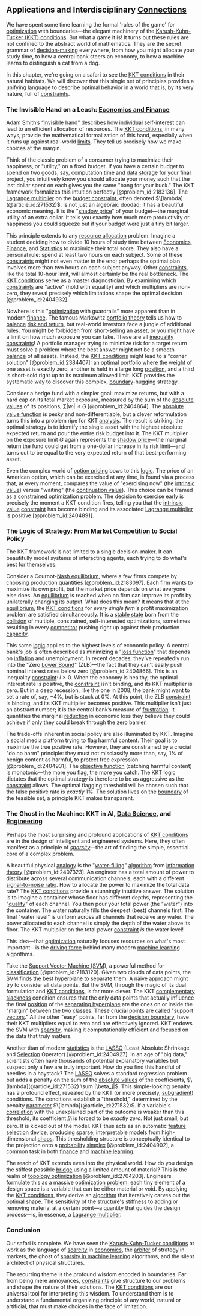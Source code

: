 ## Applications and Interdisciplinary [Connections](@article_id:193345)

We have spent some time learning the formal 'rules of the game' for [optimization](@article_id:139309) with boundaries—the elegant machinery of the [Karush-Kuhn-Tucker (KKT) conditions](@article_id:175997). But what a game it is! It turns out these rules are not confined to the abstract world of mathematics. They are the secret grammar of [decision-making](@article_id:137659) everywhere, from how you might allocate your study time, to how a central bank steers an economy, to how a machine learns to distinguish a cat from a dog.

In this chapter, we're going on a safari to see the [KKT conditions](@article_id:144113) in their natural habitats. We will discover that this single set of principles provides a unifying language to describe optimal behavior in a world that is, by its very nature, full of [constraints](@article_id:149214).

### The Invisible Hand on a Leash: [Economics and Finance](@article_id:139616)

Adam Smith’s “invisible hand” describes how individual self-interest can lead to an efficient allocation of resources. The [KKT conditions](@article_id:144113), in many ways, provide the mathematical formalization of this hand, especially when it runs up against real-world [limits](@article_id:140450). They tell us precisely how we make choices at the margin.

Think of the classic problem of a consumer trying to maximize their happiness, or "utility," on a fixed budget. If you have a certain budget to spend on two goods, say, computation time and [data storage](@article_id:141165) for your final project, you intuitively know you should allocate your money such that the last dollar spent on each gives you the same "bang for your buck." The KKT framework formalizes this intuition perfectly [@problem_id:2183136]. The [Lagrange multiplier](@article_id:144069) on the [budget constraint](@article_id:146456), often denoted $\[lambda](@article_id:271532)$, is not just an algebraic doodad; it has a beautiful economic meaning. It is the "[shadow price](@article_id:136543)" of your budget—the marginal utility of an extra dollar. It tells you exactly how much more productivity or happiness you could squeeze out if your budget were just a tiny bit larger.

This principle extends to any [resource allocation](@article_id:267654) problem. Imagine a student deciding how to divide 10 hours of study time between [Economics](@article_id:271560), [Finance](@article_id:144433), and [Statistics](@article_id:260282) to maximize their total score. They also have a personal rule: spend at least two hours on each subject. Some of these [constraints](@article_id:149214) might not even matter in the end; perhaps the optimal plan involves more than two hours on each subject anyway. Other [constraints](@article_id:149214), like the total 10-hour limit, will almost certainly be the real bottleneck. The [KKT conditions](@article_id:144113) serve as a master diagnostician. By examining which [constraints](@article_id:149214) are "active" (hold with equality) and which multipliers are non-zero, they reveal precisely which limitations shape the optimal decision [@problem_id:2404932].

Nowhere is this "[optimization](@article_id:139309) with guardrails" more apparent than in modern [finance](@article_id:144433). The famous Markowitz [portfolio theory](@article_id:136978) tells us how to [balance](@article_id:169031) [risk and return](@article_id:138901), but real-world investors face a jungle of additional rules. You might be forbidden from short-selling an asset, or you might have a limit on how much exposure you can take. These are all [inequality constraints](@article_id:175590)! A portfolio manager trying to minimize risk for a target return must solve a problem where the best answer might not be a smooth [balance](@article_id:169031) of all assets. Instead, the [KKT conditions](@article_id:144113) might lead to a "corner solution" [@problem_id:2384407]: an optimal portfolio where the weight of one asset is exactly zero, another is held in a large long [position](@article_id:167295), and a third is short-sold right up to its maximum allowed limit. KKT provides the systematic way to discover this complex, [boundary](@article_id:158527)-hugging strategy.

Consider a hedge fund with a simpler goal: maximize returns, but with a hard cap on its total market exposure, measured by the sum of the [absolute values](@article_id:196969) of its positions, $\sum |w_i| \le G$ [@problem_id:2404864]. The [absolute value function](@article_id:160112) is pesky and non-differentiable, but a clever reformulation turns this into a problem ripe for KKT [analysis](@article_id:157812). The result is striking: the optimal strategy is to identify the single asset with the highest absolute expected return and pour the entire risk budget into it. The KKT multiplier on the exposure limit $G$ again represents the [shadow price](@article_id:136543)—the marginal return the fund could get from a one-dollar increase in its risk limit—and turns out to be equal to the very expected return of that best-performing asset.

Even the complex world of [option pricing](@article_id:139486) bows to this [logic](@article_id:266330). The price of an American option, which can be exercised at any time, is found via a process that, at every moment, compares the value of "exercising now" (the [intrinsic value](@article_id:202939)) versus "waiting" (the [continuation value](@article_id:140275)). This choice can be framed as a [constrained optimization](@article_id:144770) problem. The decision to exercise early is precisely the moment a KKT condition fires, telling you that the [intrinsic value](@article_id:202939) [constraint](@article_id:203363) has become binding and its associated [Lagrange multiplier](@article_id:144069) is positive [@problem_id:2404891].

### The [Logic](@article_id:266330) of Strategy: From Market [Competition](@article_id:145031) to Social Policy

The KKT framework is not limited to a single decision-maker. It can beautifully model systems of interacting agents, each trying to do what's best for themselves.

Consider a Cournot-[Nash equilibrium](@article_id:137378), where a few firms compete by choosing production quantities [@problem_id:2183097]. Each firm wants to maximize its own profit, but the market price depends on what everyone else does. An [equilibrium](@article_id:144554) is reached when no firm can improve its profit by unilaterally changing its output. What does this mean? It means that at the [equilibrium](@article_id:144554), the [KKT conditions](@article_id:144113) for *every single firm's* profit maximization problem are satisfied simultaneously. It is a [stable state](@article_id:176509) born from the [collision](@article_id:178033) of multiple, constrained, self-interested optimizations, sometimes resulting in every [competitor](@article_id:183283) pushing right up against their production [capacity](@article_id:268736).

This same [logic](@article_id:266330) applies to the highest levels of economic policy. A central bank's job is often described as minimizing a "[loss function](@article_id:136290)" that depends on [inflation](@article_id:160710) and unemployment. In recent decades, they've repeatedly run into the "Zero [Lower Bound](@article_id:159053)" (ZLB)—the fact that they can't easily push nominal interest rates below zero [@problem_id:2404866]. This is an inequality [constraint](@article_id:203363): $i \ge 0$. When the economy is healthy, the optimal interest rate is positive, the [constraint](@article_id:203363) isn't binding, and its KKT multiplier is zero. But in a deep recession, like the one in 2008, the bank might want to set a rate of, say, $-4\%$, but is stuck at $0\%$. At this point, the ZLB [constraint](@article_id:203363) is binding, and its KKT multiplier becomes positive. This multiplier isn't just an abstract number; it is the central bank’s measure of [frustration](@article_id:142228). It quantifies the marginal [reduction](@article_id:270164) in economic loss they believe they could achieve if only they could break through the zero barrier.

The trade-offs inherent in social policy are also illuminated by KKT. Imagine a social media platform trying to flag harmful content. Their goal is to maximize the true positive rate. However, they are constrained by a crucial "do no harm" principle: they must not misclassify more than, say, $1\%$ of benign content as harmful, to protect free expression [@problem_id:2404931]. The [objective function](@article_id:266769) (catching harmful content) is monotonic—the more you flag, the more you catch. The KKT [logic](@article_id:266330) dictates that the optimal strategy is therefore to be as aggressive as the [constraint](@article_id:203363) allows. The optimal flagging threshold will be chosen such that the false positive rate is *exactly* $1\%$. The solution lives on the [boundary](@article_id:158527) of the feasible set, a principle KKT makes transparent.

### The Ghost in the Machine: KKT in AI, [Data Science](@article_id:139720), and [Engineering](@article_id:275179)

Perhaps the most surprising and profound applications of [KKT conditions](@article_id:144113) are in the design of intelligent and engineered systems. Here, they often manifest as a principle of *[sparsity](@article_id:136299)*—the art of finding the simple, essential core of a complex problem.

A beautiful physical [analogy](@article_id:149240) is the "[water-filling](@article_id:269819)" [algorithm](@article_id:267625) from [information theory](@article_id:146493) [@problem_id:2407323]. An engineer has a total amount of power to distribute across several communication channels, each with a different [signal-to-noise ratio](@article_id:270702). How to allocate the power to maximize the total data rate? The [KKT conditions](@article_id:144113) provide a stunningly intuitive answer. The solution is to imagine a container whose floor has different depths, representing the "[quality](@article_id:138232)" of each channel. You then pour your total power (the "water") into the container. The water naturally fills the deepest (best) channels first. The final "water level" is uniform across all channels that receive any water. The power allocated to each channel is simply the depth of the water above its floor. The KKT multiplier on the total power [constraint](@article_id:203363) *is* the water level!

This idea—that [optimization](@article_id:139309) naturally focuses resources on what's most important—is the [driving force](@article_id:193899) behind many modern [machine learning](@article_id:139279) algorithms.

Take the [Support Vector Machine (SVM)](@article_id:175851), a powerful method for [classification](@article_id:260360) [@problem_id:2183120]. Given two clouds of data points, the SVM finds the best hyperplane to separate them. A naive approach might try to consider all data points. But the SVM, through the magic of its dual formulation and [KKT conditions](@article_id:144113), is far more clever. The KKT [complementary slackness](@article_id:140523) condition ensures that the only data points that actually influence the final [position](@article_id:167295) of the [separating hyperplane](@article_id:272592) are the ones on or inside the "margin" between the two classes. These crucial points are called "support [vectors](@article_id:190854)." All the other "easy" points, far from the [decision boundary](@article_id:145579), have their KKT multipliers equal to zero and are effectively ignored. KKT endows the SVM with [sparsity](@article_id:136299), making it computationally efficient and focused on the data that truly matters.

Another titan of modern [statistics](@article_id:260282) is the [LASSO](@article_id:144528) (Least Absolute Shrinkage and [Selection](@article_id:198487) Operator) [@problem_id:2404927]. In an age of "big data," scientists often have thousands of potential explanatory variables but suspect only a few are truly important. How do you find this handful of needles in a haystack? The [LASSO](@article_id:144528) solves a standard regression problem but adds a penalty on the sum of the [absolute values](@article_id:196969) of the coefficients, $\[lambda](@article_id:271532) \sum |\beta_j|$. This simple-looking penalty has a profound effect, revealed by the KKT (or more precisely, [subgradient](@article_id:142216)) conditions. The conditions establish a "threshold," determined by the penalty [parameter](@article_id:174151) $\[lambda](@article_id:271532)$. If a variable's [correlation](@article_id:265479) with the unexplained part of the outcome is weaker than this threshold, its coefficient $\beta_j$ is forced to be *exactly zero*. Not just small, but zero. It is kicked out of the model. KKT thus acts as an automatic [feature selection](@article_id:141205) device, producing sparse, interpretable models from high-dimensional [chaos](@article_id:274809). This thresholding structure is conceptually identical to the projection onto a [probability](@article_id:263106) [simplex](@article_id:270129) [@problem_id:2404902], a common task in both [finance](@article_id:144433) and [machine learning](@article_id:139279).

The reach of KKT extends even into the physical world. How do you design the stiffest possible [bridge](@article_id:264840) using a limited amount of material? This is the realm of [topology optimization](@article_id:146668) [@problem_id:2704203]. Engineers formulate this as a massive [optimization problem](@article_id:266255): each tiny element of a design space is a variable that can be either material or void. By applying the [KKT conditions](@article_id:144113), they derive an [algorithm](@article_id:267625) that iteratively carves out the optimal shape. The sensitivity of the structure's [stiffness](@article_id:141521) to adding or removing material at a certain point—a quantity that guides the design process—is, in essence, a [Lagrange multiplier](@article_id:144069).

### Conclusion

Our safari is complete. We have seen the [Karush-Kuhn-Tucker conditions](@article_id:144601) at work as the language of [scarcity](@article_id:139346) in [economics](@article_id:271560), the [arbiter](@article_id:172555) of strategy in markets, the ghost of [sparsity in machine learning](@article_id:167213) algorithms, and the silent architect of physical structures.

The recurring theme is the profound wisdom encoded in boundaries. Far from being mere annoyances, [constraints](@article_id:149214) give structure to our problems and shape the nature of their solutions. The [KKT conditions](@article_id:144113) are our universal tool for interpreting this wisdom. To understand them is to understand a fundamental organizing principle of any world, natural or artificial, that must make choices in the face of limitation.